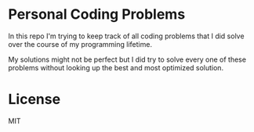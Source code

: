 # Personal Coding Problems

In this repo I'm trying to keep track of all coding problems that I did solve over the course of my programming lifetime.

My solutions might not be perfect but I did try to solve every one of these problems without looking up the best and most optimized solution.

# License

MIT
